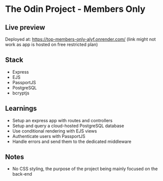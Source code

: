 # The Odin Project - Members Only

## Live preview
Deployed at: https://top-members-only-alyf.onrender.com/ 
(link might not work as app is hosted on free restricted plan)

## Stack
- Express
- EJS
- PassportJS
- PostgreSQL
- bcryptjs

## Learnings
- Setup an express app with routes and controllers
- Setup and query a cloud-hosted PostgreSQL database
- Use conditional rendering with EJS views
- Authenticate users with PassportJS
- Handle errors and send them to the dedicated middleware

## Notes
- No CSS styling, the purpose of the project being mainly focused on the back-end
  
